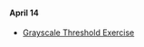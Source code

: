 #### April 14

* [Grayscale Threshold Exercise](/exercises/grayscale_threshold/grayscale_threshold.pde)
